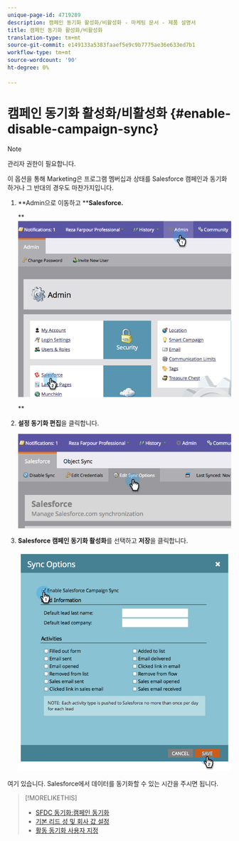 ```yaml
---
unique-page-id: 4719289
description: 캠페인 동기화 활성화/비활성화 - 마케팅 문서 - 제품 설명서
title: 캠페인 동기화 활성화/비활성화
translation-type: tm+mt
source-git-commit: e149133a5383faaef5e9c9b7775ae36e633ed7b1
workflow-type: tm+mt
source-wordcount: '90'
ht-degree: 0%

---
```



# 캠페인 동기화 활성화/비활성화 {#enable-disable-campaign-sync}

>[!NOTE]
>
>관리자 권한이 필요합니다.

이 옵션을 통해 Marketing은 프로그램 멤버십과 상태를 Salesforce 캠페인과 동기화하거나 그 반대의 경우도 마찬가지입니다.

1. **Admin으로 이동하고 ****Salesforce.**

   ** ![](assets/image2014-12-9-13-3a36-3a49.png)

   **

1. **설정 동기화 편집**&#x200B;을 클릭합니다.

   ![](assets/image2014-12-9-13-3a37-3a0.png)

1. **Salesforce 캠페인 동기화 활성화**&#x200B;를 선택하고 **저장**&#x200B;을 클릭합니다.

   ![](assets/image2014-12-9-13-3a37-3a8.png)

여기 있습니다. Salesforce에서 데이터를 동기화할 수 있는 시간을 주시면 됩니다.

>[!MORELIKETHIS]
>
>* [SFDC 동기화:캠페인 동기화](../../../../../product-docs/crm-sync/salesforce-sync/sfdc-sync-details/sfdc-sync-campaign-sync.md)
>* [기본 리드 성 및 회사 값 설정](set-default-person-last-name-and-company-name.md)
>* [활동 동기화 사용자 지정](customize-activities-sync.md)

>



